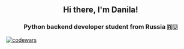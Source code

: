 <h2 align="center">Hi there, I'm Danila! </h2>
<h3 align="center"> Python backend developer student from Russia 🇷🇺 </h3>

[![codewars](https://www.codewars.com/users/FrostFree/badges/large)](https://www.codewars.com/users/FrostFree)
